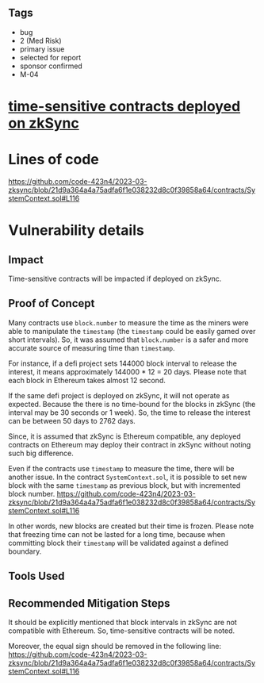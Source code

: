 ## Tags

- bug
- 2 (Med Risk)
- primary issue
- selected for report
- sponsor confirmed
- M-04

# [time-sensitive contracts deployed on zkSync](https://github.com/code-423n4/2023-03-zksync-findings/issues/70) 

# Lines of code

https://github.com/code-423n4/2023-03-zksync/blob/21d9a364a4a75adfa6f1e038232d8c0f39858a64/contracts/SystemContext.sol#L116


# Vulnerability details

## Impact
Time-sensitive contracts will be impacted if deployed on zkSync.

## Proof of Concept

Many contracts use `block.number` to measure the time as the miners were able to manipulate the `timestamp` (the `timestamp` could be easily gamed over short intervals). So, it was assumed that `block.number` is a safer and more accurate source of measuring time than `timestamp`. 

For instance, if a defi project sets 144000 block interval to release the interest, it means approximately 144000 * 12 = 20 days. Please note that each block in Ethereum takes almost 12 second.

If the same defi project is deployed on zkSync, it will not operate as expected. Because the there is no time-bound for the blocks in zkSync (the interval may be 30 seconds or 1 week). So, the time to release the interest can be between 50 days to 2762 days.

Since, it is assumed that zkSync is Ethereum compatible, any deployed contracts on Ethereum may deploy their contract in zkSync without noting such big difference.

Even if the contracts use `timestamp` to measure the time, there will be another issue. In the contract `SystemContext.sol`, it is possible to set new block with the same `timestamp` as previous block, but with incremented block number.
https://github.com/code-423n4/2023-03-zksync/blob/21d9a364a4a75adfa6f1e038232d8c0f39858a64/contracts/SystemContext.sol#L116

In other words, new blocks are created but their time is frozen. Please note that freezing time can not be lasted for a long time, because when committing block their `timestamp` will be validated against a defined boundary.


## Tools Used

## Recommended Mitigation Steps
It should be explicitly mentioned that block intervals in zkSync are not compatible with Ethereum. So, time-sensitive contracts will be noted.

Moreover, the equal sign should be removed in the following line:
https://github.com/code-423n4/2023-03-zksync/blob/21d9a364a4a75adfa6f1e038232d8c0f39858a64/contracts/SystemContext.sol#L116